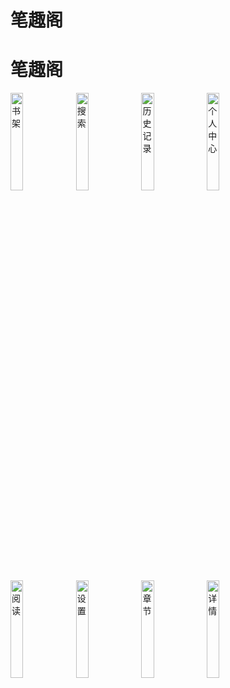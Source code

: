 # 笔趣阁
# 笔趣阁
<img src="https://images.gitee.com/uploads/images/2020/0319/132723_d046df2c_1823265.jpeg" alt="书架"  width="20%" heigth="20%"/>
                                                                                              <img src="https://images.gitee.com/uploads/images/2020/0319/132723_ad47d716_1823265.jpeg" alt="搜索" width="20%" heigth="20%"/>
                                                                                              <img src="https://images.gitee.com/uploads/images/2020/0319/132723_03c20c39_1823265.jpeg" alt="历史记录" width="20%" heigth="20%"/>
                                                                                              <img src="https://images.gitee.com/uploads/images/2020/0319/132723_145925f8_1823265.jpeg" alt="个人中心" width="20%" heigth="20%"/>
                                                                                              <img src="https://images.gitee.com/uploads/images/2020/0319/132723_0972216a_1823265.jpeg" alt="阅读" width="20%" heigth="20%"/>
                                                                                              <img src="https://images.gitee.com/uploads/images/2020/0319/132723_cbaabc57_1823265.jpeg" alt="设置"  width="20%" heigth="20%"/>
                                                                                              <img src="https://images.gitee.com/uploads/images/2020/0319/132724_54f8b14a_1823265.jpeg" alt="章节"  width="20%" heigth="20%"/>
                                                                                              <img src="https://images.gitee.com/uploads/images/2020/0319/132724_f6202eca_1823265.jpeg" alt="详情"  width="20%" heigth="20%"/>

